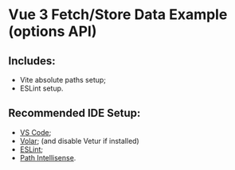 # Vue 3 Fetch/Store Data Example (options API)

## Includes:

- Vite absolute paths setup;
- ESLint setup.

## Recommended IDE Setup:

- [VS Code](https://code.visualstudio.com/);
- [Volar](https://marketplace.visualstudio.com/items?itemName=Vue.volar); (and disable Vetur if installed)
- [ESLint](https://marketplace.visualstudio.com/items?itemName=dbaeumer.vscode-eslint);
- [Path Intellisense](https://marketplace.visualstudio.com/items?itemName=christian-kohler.path-intellisense).
